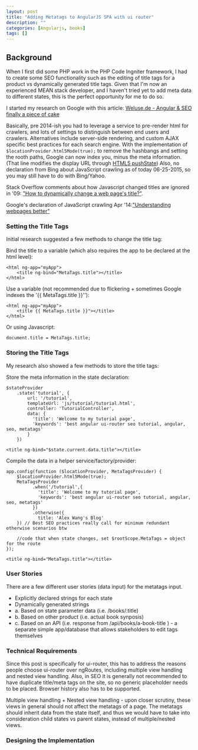 ```yaml
---
layout: post
title: "Adding Metatags to AngularJS SPA with ui router"
description: ""
categories: [Angularjs, books]
tags: []
---
```


## Background

When I first did some PHP work in the PHP Code Ingniter framework, I had to create some SEO functionality such as the editing of title tags for a product vs dynamically generated title tags. Given that I'm now an experienced MEAN stack developer, and I haven't tried yet to add meta data to different states, this is the perfect opportunity for me to do so.

I started my research on Google with this article: [Weluse.de - Angular & SEO finally a piece of cake](https://weluse.de/blog/angularjs-seo-finally-a-piece-of-cake.html)

Basically, pre 2014-ish you had to leverage a service to pre-render html for crawlers, and lots of settings to distinguish between end users and crawlers. Alternatives include server-side rendering, and custom AJAX specific best practices for each search engine. With the implementation of <code>$locationProvider.html5Mode(true);</code> to remove the hashbangs and setting the rooth paths, Google can now index you, minus the meta information. (That line modifies the display URL through [HTML5 pushState](http://www.w3.org/TR/html5/browsers.html#history)) Also, no declaration from Bing about JavaScript crawling as of today 06-25-2015, so you may still have to do with Bing/Yahoo.

Stack Overflow comments about how Javascript changed titles are ignored in '09: ["How to dynamically change a web page's title?"](http://stackoverflow.com/questions/413439/how-to-dynamically-change-a-web-pages-title).

Google's declaration of JavaScript crawling Apr '14:["Understanding webpages better"](http://googlewebmastercentral.blogspot.de/2014/05/understanding-web-pages-better.html)

### Setting the Title Tags

Initial research suggested a few methods to change the title tag:

Bind the title to a variable (which also requires the app to be declared at the html level):

    <html ng-app="myApp">
        <title ng-bind="MetaTags.title"></title>
    </html>

Use a variable (not recommended due to flickering + sometimes Google indexes the '{{ MetaTags.title }}''):

    <html ng-app="myApp">
        <title {{ MetaTags.title }}"></title>
    </html>

Or using Javascript:

    document.title = MetaTags.title;

### Storing the Title Tags

My research also showed a few methods to store the title tags:

Store the meta information in the state declaration:

    $stateProvider
        .state('tutorial', {
            url: '/tutorial',
            templateUrl: 'js/tutorial/tutorial.html',
            controller: 'TutorialController',
            data: {
              'title': 'Welcome to my tutorial page',
              'keywords': 'best angular ui-router seo tutorial, angular, seo, metatags'
            }
        })

    <title ng-bind="$state.current.data.title"></title>

Compile the data in a helper service/factory/provider:

    app.config(function ($locationProvider, MetaTagsProvider) {
        $locationProvider.html5Mode(true);
        MetaTagsProvider
              .when('/tutorial',{
                'title': 'Welcome to my tutorial page',
                'keywords': 'best angular ui-router seo tutorial, angular, seo, metatags'
              })
              .otherwise({
                title: 'Alex Wang's Blog'
        }) // Best SEO practices really call for minimum redundant otherwise scenarios btw

        //code that when state changes, set $rootScope.MetaTags = object for the route
    });

    <title ng-bind="MetaTags.title"></title>

### User Stories

There are a few different user stories (data input) for the metatags input.

- Explicitly declared strings for each state
- Dynamically generated strings
-   a. Based on state parameter data (i.e. /books/:title)
-   b. Based on other product (i.e. actual book synposis)
-   c. Based on an API (i.e. response from /api/books/a-book-title ) - a separate simple app/database that allows stakeholders to edit tags themselves

### Technical Requirements

Since this post is specifically for ui-router, this has to address the reasons people choose ui-router over ngRoutes, including multiple view handling and nested view handling. Also, in SEO it is generally not recommended to have duplicate title/meta tags on the site, so no generic placeholder needs to be placed. Browser history also has to be supported.


Multiple view handling + Nested view handling - upon closer scrutiny, these views in general should not affect the metatags of a page. The metatags should inherit data from the state itself, and thus we would have to take into consideration child states vs parent states, instead of multiple/nested views.

### Designing the Implementation
